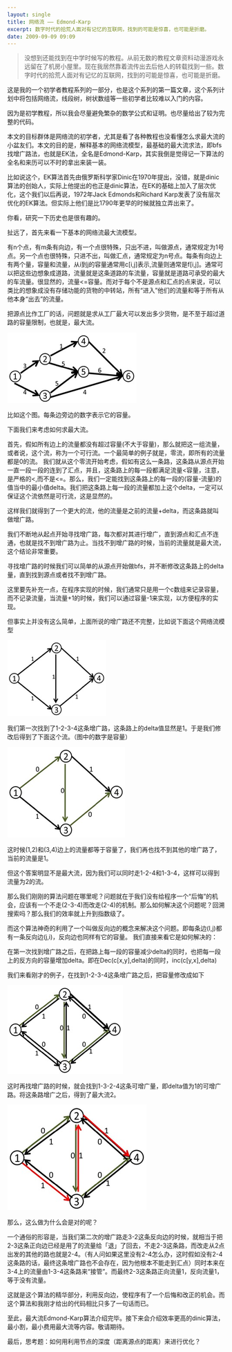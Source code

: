 ```yaml
---
layout: single
title: 网络流 —— Edmond-Karp
excerpt: 数字时代的拾荒人面对有记忆的互联网，找到的可能是惊喜，也可能是折磨。
date: 2009-09-09 09:09
---
```


> 没想到还能找到在中学时候写的教程。从前无数的教程文章资料动漫游戏永远留在了机房小屋里。现在我居然靠着流传出去后他人的转载找到一些。数字时代的拾荒人面对有记忆的互联网，找到的可能是惊喜，也可能是折磨。

这是我的一个初学者教程系列的一部分，也是这个系列的第一篇文章，这个系列计划中将包括网络流，线段树，树状数组等一些初学者比较难以入门的内容。

因为是初学教程，所以我会尽量避免繁杂的数学公式和证明。也尽量给出了较为完整的代码。

本文的目标群体是网络流的初学者，尤其是看了各种教程也没看懂怎么求最大流的小盆友们。本文的目的是，解释基本的网络流模型，最基础的最大流求法，即bfs找增广路法，也就是EK法，全名是Edmond-Karp，其实我倒是觉得记一下算法的全名和来历可以不时的拿出来装一装。

比如说这个，EK算法首先由俄罗斯科学家Dinic在1970年提出，没错，就是dinic算法的创始人，实际上他提出的也正是dinic算法，在EK的基础上加入了层次优化，这个我们以后再说，1972年Jack Edmonds和Richard Karp发表了没有层次优化的EK算法。但实际上他们是比1790年更早的时候就独立弄出来了。

你看，研究一下历史也是很有趣的。

扯远了，首先来看一下基本的网络流最大流模型。

有n个点，有m条有向边，有一个点很特殊，只出不进，叫做源点，通常规定为1号点。另一个点也很特殊，只进不出，叫做汇点，通常规定为n号点。每条有向边上有两个量，容量和流量，从i到j的容量通常用c[i,j]表示,流量则通常是f[i,j]。通常可以把这些边想象成道路，流量就是这条道路的车流量，容量就是道路可承受的最大的车流量。很显然的，流量<=容量。而对于每个不是源点和汇点的点来说，可以类比的想象成没有存储功能的货物的中转站，所有“进入”他们的流量和等于所有从他本身“出去”的流量。

把源点比作工厂的话，问题就是求从工厂最大可以发出多少货物，是不至于超过道路的容量限制，也就是，最大流。

<img src="/assets/images/flow-network-basic/1.jpeg">

比如这个图。每条边旁边的数字表示它的容量。

下面我们来考虑如何求最大流。

首先，假如所有边上的流量都没有超过容量(不大于容量)，那么就把这一组流量，或者说，这个流，称为一个可行流。一个最简单的例子就是，零流，即所有的流量都是0的流。 我们就从这个零流开始考虑，假如有这么一条路，这条路从源点开始一直一段一段的连到了汇点，并且，这条路上的每一段都满足流量<容量，注意，是严格的<,而不是<=。那么，我们一定能找到这条路上的每一段的(容量-流量)的值当中的最小值delta。我们把这条路上每一段的流量都加上这个delta，一定可以保证这个流依然是可行流，这是显然的。

这样我们就得到了一个更大的流，他的流量是之前的流量+delta，而这条路就叫做增广路。

我们不断地从起点开始寻找增广路，每次都对其进行增广，直到源点和汇点不连通，也就是找不到增广路为止。当找不到增广路的时候，当前的流量就是最大流，这个结论非常重要。

寻找增广路的时候我们可以简单的从源点开始做bfs，并不断修改这条路上的delta量，直到找到源点或者找不到增广路。

这里要先补充一点，在程序实现的时候，我们通常只是用一个c数组来记录容量，而不记录流量，当流量+1的时候，我们可以通过容量-1来实现，以方便程序的实现。

但事实上并没有这么简单，上面所说的增广路还不完整，比如说下面这个网络流模型

<img src="/assets/images/flow-network-basic/2.jpeg">

我们第一次找到了1-2-3-4这条增广路，这条路上的delta值显然是1。于是我们修改后得到了下面这个流。（图中的数字是容量）

<img src="/assets/images/flow-network-basic/3.jpeg">

这时候(1,2)和(3,4)边上的流量都等于容量了，我们再也找不到其他的增广路了，当前的流量是1。

但这个答案明显不是最大流，因为我们可以同时走1-2-4和1-3-4，这样可以得到流量为2的流。

那么我们刚刚的算法问题在哪里呢？问题就在于我们没有给程序一个“后悔”的机会，应该有一个不走(2-3-4)而改走(2-4)的机制。那么如何解决这个问题呢？回溯搜索吗？那么我们的效率就上升到指数级了。

而这个算法神奇的利用了一个叫做反向边的概念来解决这个问题。即每条边(I,j)都有一条反向边(j,i)，反向边也同样有它的容量。 
我们直接来看它是如何解决的：

在第一次找到增广路之后，在把路上每一段的容量减少delta的同时，也把每一段上的反方向的容量增加delta。即在Dec(c[x,y],delta)的同时，inc(c[y,x],delta)

我们来看刚才的例子，在找到1-2-3-4这条增广路之后，把容量修改成如下

<img src="/assets/images/flow-network-basic/4.jpeg">

这时再找增广路的时候，就会找到1-3-2-4这条可增广量，即delta值为1的可增广路。将这条路增广之后，得到了最大流2。

<img src="/assets/images/flow-network-basic/5.jpeg">

那么，这么做为什么会是对的呢？

一个通俗的形容是，当我们第二次的增广路走3-2这条反向边的时候，就相当于把2-3这条正向边已经是用了的流量给「退」了回去，不走2-3这条路，而改走从2点出发的其他的路也就是2-4。（有人问如果这里没有2-4怎么办，这时假如没有2-4这条路的话，最终这条增广路也不会存在，因为他根本不能走到汇点）同时本来在3-4上的流量由1-3-4这条路来“接管”。而最终2-3这条路正向流量1，反向流量1，等于没有流量。

这就是这个算法的精华部分，利用反向边，使程序有了一个后悔和改正的机会。而这个算法和我刚才给出的代码相比只多了一句话而已。

至此，最大流Edmond-Karp算法介绍完毕。接下来会介绍效率更高的dinic算法，最小割，最小费用最大流等内容。敬请期待。

最后，思考题：如何用利用节点的深度（距离源点的距离）来进行优化？
